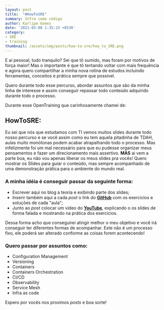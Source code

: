 ```yaml
---
layout: post
title:  "#HowToSRE"
summary: Infra como código
author: Karlipe Gomes
date: '2021-03-08 1:35:23 +0530'
category: 
- SRE
- training
thumbnail: /assets/img/posts/how-to-sre/how_to_SRE.png
---
```


E aí pessoal, tudo tranquilo? Sei que tô sumido, mas foram por motivos de força maior! Mas o importante é que tô tentando voltar com mais frequência e agora quero compartilhar a minha nova rotina de estudos incluindo ferramentas, conceitos e prática sempre que possível.

Quero durante todo esse percurso, abordar assuntos que são da minha linha de interesse e assim conseguir repassar todo conteúdo adquirido durante todo o processo.

Durante esse OpenTraining que carinhosamente chamei de:

## HowToSRE:
Eu sei que nós que estudamos com TI vemos muitos slides durante todo nosso percurso e se você assim como eu tem aquela pitadinha de TDAH, aulas muito monótonas podem acabar atrapalhando todo o processo. Mas infelizmente foi um mal necessário para que eu pudesse organizar meus pensamentos e fazer um direcionamento mais assertivo. **MAS** ai vem a parte boa, eu não vou apenas liberar os meus slides pra vocês! Quero mostrar os Slides para guiar o conteúdo, mas sempre acompanhado de uma demonstração prática para o ambiente do mundo real.

### A minha idéia é conseguir passar da seguinte forma:
- Escrever aqui no blog a teoria e exibindo parte dos slides;
- Inserir também aqui a cada *post* o link do [**GitHub**](https://github.com/karlipegomes) com os exercicios e soluções de cada "aula";
- Junto ao *post* colocar um vídeo do [**YouTube**](https://www.youtube.com/channel/UCoDjYdfYwyd8CO_BpJ47icw), explicando o os slides de forma falada e mostrando na prática dos exercicios.


Dessa forma acho que conseguirei atingir melhor o meu objetivo e você irá conseguir ter diferentes formas de acompanhar. Este não é um processo fixo, ele poderá ser alterado conforme as coisas forem acontecendo!

### Quero passar por assuntos como:

* Configuration Management
* Versioning
* Containers
* Containers Orchestration
* CI/CD
* Observability
* Service Mesh
* Infra as code


Espero por vocês nos proximos *posts* e boa sorte!